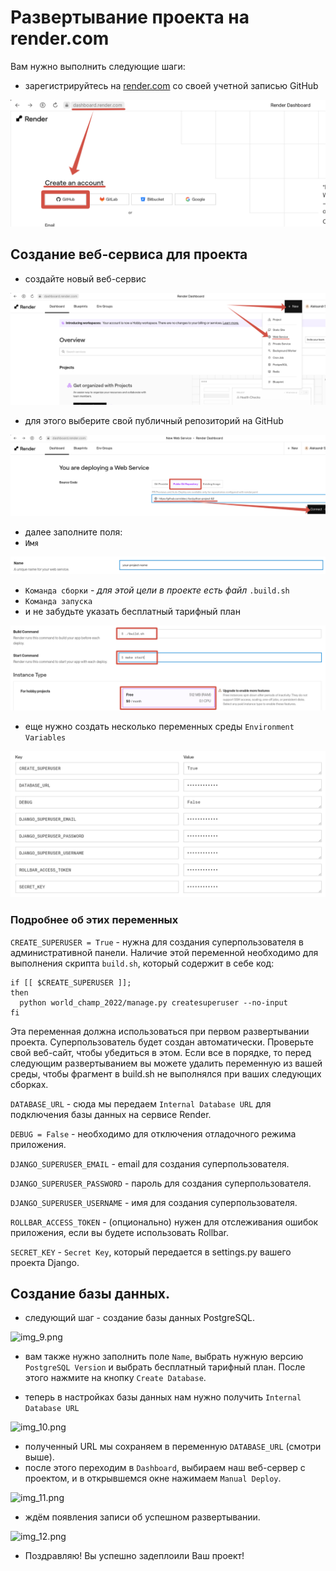 # Развертывание проекта на render.com
Вам нужно выполнить следующие шаги:

- зарегистрируйтесь на [render.com](https://dashboard.render.com/register) со своей учетной записью GitHub
 
![img_3.png](img_3.png)

## Создание веб-сервиса для проекта
- создайте новый веб-сервис

![img_1.png](img_1.png)

- для этого выберите свой публичный репозиторий на GitHub

![img_5.png](img_5.png)

- далее заполните поля:
- `Имя`

![img_6.png](img_6.png)

- `Команда сборки` - *для этой цели в проекте есть файл* `.build.sh`
- `Команда запуска`
- и не забудьте указать бесплатный тарифный план

![img_7.png](img_7.png)

- еще нужно создать несколько переменных среды `Environment Variables`

![img_8.png](img_8.png)

### Подробнее об этих переменных
```CREATE_SUPERUSER = True``` - нужна для создания суперпользователя в административной панели.
Наличие этой переменной необходимо для выполнения скрипта `build.sh`, который содержит в себе код: 
```
if [[ $CREATE_SUPERUSER ]];
then
  python world_champ_2022/manage.py createsuperuser --no-input
fi
``` 
Эта переменная должна использоваться при первом развертывании проекта. Суперпользователь будет создан автоматически.
Проверьте свой веб-сайт, чтобы убедиться в этом. Если все в порядке, то перед следующим развертыванием вы можете удалить переменную из вашей среды, чтобы фрагмент в build.sh не выполнялся при ваших следующих сборках.

`DATABASE_URL` - сюда мы передаем `Internal Database URL` для подключения базы данных на сервисе Render.

`DEBUG = False` - необходимо для отключения отладочного режима приложения.

`DJANGO_SUPERUSER_EMAIL` - email для создания суперпользователя.

`DJANGO_SUPERUSER_PASSWORD` - пароль для создания суперпользователя.

`DJANGO_SUPERUSER_USERNAME` - имя для создания суперпользователя.

`ROLLBAR_ACCESS_TOKEN` - (опционально) нужен для отслеживания ошибок приложения, если вы будете  использовать Rollbar.

`SECRET_KEY` - `Secret Key`, который передается в settings.py вашего проекта Django.

## Создание базы данных.
- следующий шаг - создание базы данных PostgreSQL.

![img_9.png](img_9.png)

- вам также нужно заполнить поле `Name`, выбрать нужную версию `PostgreSQL Version` и выбрать бесплатный тарифный план.
После этого нажмите на кнопку `Create Database`.

- теперь в настройках базы данных нам нужно получить `Internal Database URL`

![img_10.png](img_10.png)

- полученный URL мы сохраняем в переменную `DATABASE_URL` (смотри выше).
- после этого переходим в `Dashboard`, выбираем наш веб-сервер с проектом, и в открывшемся окне нажимаем `Manual Deploy`.

![img_11.png](img_11.png)

- ждём появления записи об успешном развертывании.

![img_12.png](img_12.png)

- Поздравляю! Вы успешно задеплоили Ваш проект!
